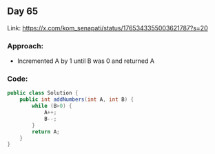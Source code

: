 ## Day 65

Link: https://x.com/kom_senapati/status/1765343355003621787?s=20

### Approach:

- Incremented A by 1 until B was 0 and returned A

### Code:

```java
public class Solution {
    public int addNumbers(int A, int B) {
        while (B>0) {
            A++;
            B--;
        }
        return A;
    }
}
```
